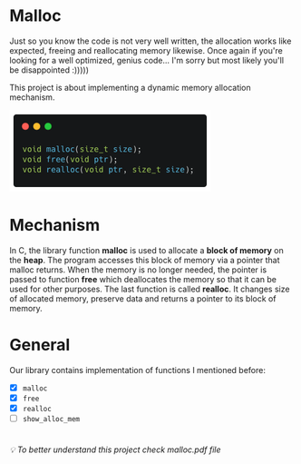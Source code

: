 # Malloc
Just so you know the code is not very well written, the allocation works like expected, freeing and reallocating memory likewise. Once again if you're looking for a well optimized, genius code... I'm sorry but most likely you'll be disappointed :)))))

This project is about implementing a dynamic memory allocation mechanism.

![](carbon.png)


# Mechanism
In C, the library function **malloc** is used to allocate a **block of memory** on the **heap**. The program accesses this block of memory via a pointer that malloc returns. When the memory is no longer needed, the pointer is passed to function **free** which deallocates the memory so that it can be used for other purposes.
The last function is called **realloc**. It changes size of allocated memory, preserve data and returns a pointer to its block of memory.

# General
Our library contains implementation of functions I mentioned before:
  - [x] `malloc`
  - [x] `free`
  - [x] `realloc`
  - [ ] `show_alloc_mem`

###### <br/>:bulb: To better understand this project check *malloc.pdf* file
